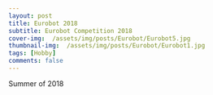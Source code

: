 ```yaml
---
layout: post
title: Eurobot 2018
subtitle: Eurobot Competition 2018
cover-img:  /assets/img/posts/Eurobot/Eurobot5.jpg
thumbnail-img:  /assets/img/posts/Eurobot/Eurobot1.jpg
tags: [Hobby]
comments: false
---
```


Summer of 2018
